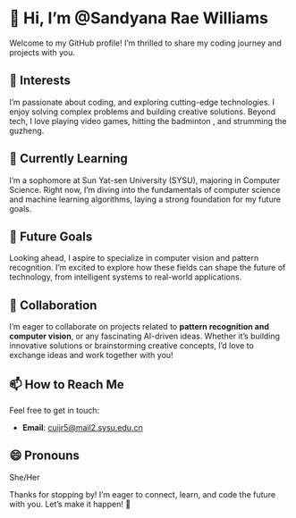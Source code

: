 # 👋 Hi, I’m @Sandyana Rae Williams
Welcome to my GitHub profile! I’m thrilled to share my coding journey and projects with you.

## 👀 Interests
I’m passionate about coding, and exploring cutting-edge technologies. I enjoy solving complex problems and building creative solutions. Beyond tech, I love playing video games, hitting the badminton , and strumming the guzheng.

## 🌱 Currently Learning
I’m a sophomore at Sun Yat-sen University (SYSU), majoring in Computer Science. Right now, I’m diving into the fundamentals of computer science and machine learning algorithms, laying a strong foundation for my future goals.

## 🔮 Future Goals
Looking ahead, I aspire to specialize in computer vision and pattern recognition. I’m excited to explore how these fields can shape the future of technology, from intelligent systems to real-world applications.

## 💞️ Collaboration
I’m eager to collaborate on projects related to **pattern recognition and computer vision**, or any fascinating AI-driven ideas. Whether it’s building innovative solutions or brainstorming creative concepts, I’d love to exchange ideas and work together with you!

## 📫 How to Reach Me
Feel free to get in touch:
- **Email**: cuijr5@mail2.sysu.edu.cn

## 😄 Pronouns
She/Her

Thanks for stopping by! I’m eager to connect, learn, and code the future with you. Let’s make it happen! 🚀
